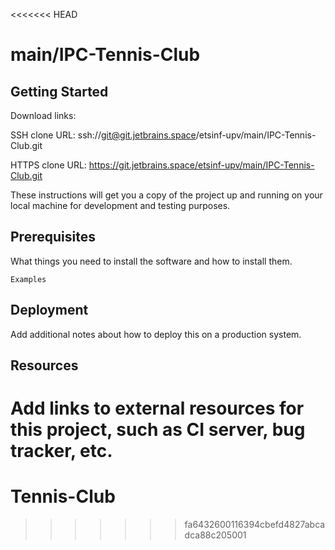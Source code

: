 <<<<<<< HEAD
# main/IPC-Tennis-Club



## Getting Started

Download links:

SSH clone URL: ssh://git@git.jetbrains.space/etsinf-upv/main/IPC-Tennis-Club.git

HTTPS clone URL: https://git.jetbrains.space/etsinf-upv/main/IPC-Tennis-Club.git



These instructions will get you a copy of the project up and running on your local machine for development and testing purposes.

## Prerequisites

What things you need to install the software and how to install them.

```
Examples
```

## Deployment

Add additional notes about how to deploy this on a production system.

## Resources

Add links to external resources for this project, such as CI server, bug tracker, etc.
=======
# Tennis-Club
>>>>>>> fa6432600116394cbefd4827abcadca88c205001
